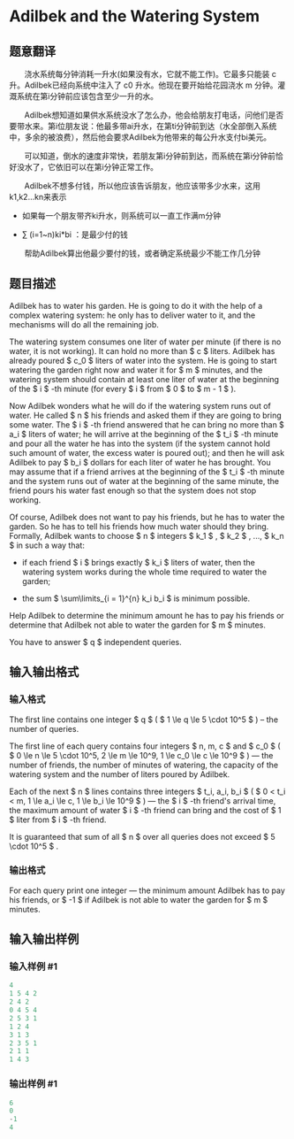 # Adilbek and the Watering System

## 题意翻译

&#160;&#160;&#160;&#160;&#160;&#160;&#160;浇水系统每分钟消耗一升水(如果没有水，它就不能工作)。它最多只能装 c 升。Adilbek已经向系统中注入了 c0 升水。他现在要开始给花园浇水 m 分钟。灌溉系统在第i分钟前应该包含至少一升的水。

&#160;&#160;&#160;&#160;&#160;&#160;&#160;Adilbek想知道如果供水系统没水了怎么办，他会给朋友打电话，问他们是否要带水来。第i位朋友说：他最多带ai升水，在第ti分钟前到达（水全部倒入系统中，多余的被浪费），然后他会要求Adilbek为他带来的每公升水支付bi美元。

&#160;&#160;&#160;&#160;&#160;&#160;&#160;可以知道，倒水的速度非常快，若朋友第i分钟前到达，而系统在第i分钟前恰好没水了，它依旧可以在第i分钟正常工作。

&#160;&#160;&#160;&#160;&#160;&#160;&#160;Adilbek不想多付钱，所以他应该告诉朋友，他应该带多少水来，这用k1,k2...kn来表示

- 如果每一个朋友带齐ki升水，则系统可以一直工作满m分钟

- ∑ (i=1~n)ki*bi ：是最少付的钱

&#160;&#160;&#160;&#160;&#160;&#160;&#160;帮助Adilbek算出他最少要付的钱，或者确定系统最少不能工作几分钟

## 题目描述

Adilbek has to water his garden. He is going to do it with the help of a complex watering system: he only has to deliver water to it, and the mechanisms will do all the remaining job.

The watering system consumes one liter of water per minute (if there is no water, it is not working). It can hold no more than $ c $ liters. Adilbek has already poured $ c_0 $ liters of water into the system. He is going to start watering the garden right now and water it for $ m $ minutes, and the watering system should contain at least one liter of water at the beginning of the $ i $ -th minute (for every $ i $ from $ 0 $ to $ m - 1 $ ).

Now Adilbek wonders what he will do if the watering system runs out of water. He called $ n $ his friends and asked them if they are going to bring some water. The $ i $ -th friend answered that he can bring no more than $ a_i $ liters of water; he will arrive at the beginning of the $ t_i $ -th minute and pour all the water he has into the system (if the system cannot hold such amount of water, the excess water is poured out); and then he will ask Adilbek to pay $ b_i $ dollars for each liter of water he has brought. You may assume that if a friend arrives at the beginning of the $ t_i $ -th minute and the system runs out of water at the beginning of the same minute, the friend pours his water fast enough so that the system does not stop working.

Of course, Adilbek does not want to pay his friends, but he has to water the garden. So he has to tell his friends how much water should they bring. Formally, Adilbek wants to choose $ n $ integers $ k_1 $ , $ k_2 $ , ..., $ k_n $ in such a way that:

- if each friend $ i $ brings exactly $ k_i $ liters of water, then the watering system works during the whole time required to water the garden;

- the sum $ \sum\limits_{i = 1}^{n} k_i b_i $ is minimum possible.

Help Adilbek to determine the minimum amount he has to pay his friends or determine that Adilbek not able to water the garden for $ m $ minutes.

You have to answer $ q $ independent queries.

## 输入输出格式

### 输入格式

The first line contains one integer $ q $ ( $ 1 \le q \le 5 \cdot 10^5 $ ) – the number of queries.

The first line of each query contains four integers $ n, m, c $ and $ c_0 $ ( $ 0 \le n \le 5 \cdot 10^5, 2 \le m \le 10^9, 1 \le c_0 \le c \le 10^9 $ ) — the number of friends, the number of minutes of watering, the capacity of the watering system and the number of liters poured by Adilbek.

Each of the next $ n $ lines contains three integers $ t_i, a_i, b_i $ ( $ 0 < t_i < m, 1 \le a_i \le c, 1 \le b_i \le 10^9 $ ) — the $ i $ -th friend's arrival time, the maximum amount of water $ i $ -th friend can bring and the cost of $ 1 $ liter from $ i $ -th friend.

It is guaranteed that sum of all $ n $ over all queries does not exceed $ 5 \cdot 10^5 $ .

### 输出格式

For each query print one integer — the minimum amount Adilbek has to pay his friends, or $ -1 $ if Adilbek is not able to water the garden for $ m $ minutes.

## 输入输出样例

### 输入样例 #1

```cpp
4
1 5 4 2
2 4 2
0 4 5 4
2 5 3 1
1 2 4
3 1 3
2 3 5 1
2 1 1
1 4 3

```
### 输出样例 #1

```cpp
6
0
-1
4

```

